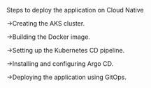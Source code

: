 Steps to deploy the application on Cloud Native 

->Creating the AKS cluster.

->Building the Docker image.

->Setting up the Kubernetes CD pipeline.

->Installing and configuring Argo CD.

->Deploying the application using GitOps.
